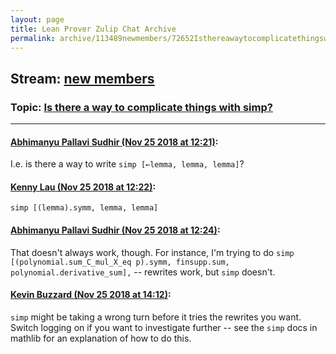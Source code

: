 ```yaml
---
layout: page
title: Lean Prover Zulip Chat Archive 
permalink: archive/113489newmembers/72652Isthereawaytocomplicatethingswithsimp.html
---
```


## Stream: [new members](index.html)
### Topic: [Is there a way to complicate things with simp?](72652Isthereawaytocomplicatethingswithsimp.html)

---

#### [Abhimanyu Pallavi Sudhir (Nov 25 2018 at 12:21)](https://leanprover.zulipchat.com/#narrow/stream/113489-new%20members/topic/Is%20there%20a%20way%20to%20complicate%20things%20with%20simp%3F/near/148315124):
I.e. is there a way to write `simp [←lemma, lemma, lemma]`?

#### [Kenny Lau (Nov 25 2018 at 12:22)](https://leanprover.zulipchat.com/#narrow/stream/113489-new%20members/topic/Is%20there%20a%20way%20to%20complicate%20things%20with%20simp%3F/near/148315168):
`simp [(lemma).symm, lemma, lemma]`

#### [Abhimanyu Pallavi Sudhir (Nov 25 2018 at 12:24)](https://leanprover.zulipchat.com/#narrow/stream/113489-new%20members/topic/Is%20there%20a%20way%20to%20complicate%20things%20with%20simp%3F/near/148315223):
That doesn't always work, though. For instance, I'm trying to do `simp [(polynomial.sum_C_mul_X_eq p).symm, finsupp.sum, polynomial.derivative_sum],` -- rewrites work, but `simp` doesn't.

#### [Kevin Buzzard (Nov 25 2018 at 14:12)](https://leanprover.zulipchat.com/#narrow/stream/113489-new%20members/topic/Is%20there%20a%20way%20to%20complicate%20things%20with%20simp%3F/near/148318355):
`simp` might be taking a wrong turn before it tries the rewrites you want. Switch logging on if you want to investigate further -- see the `simp` docs in mathlib for an explanation of how to do this.

